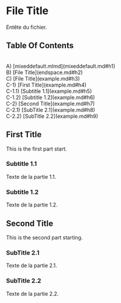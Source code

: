 # <a name="h3"></a>File Title

Entête du fichier.

## <a name="toc"></a>Table Of Contents

<br />
A) [mixeddefault.mlmd](mixeddefault.md#h1)<br />
B) [File Title](endspace.md#h2)<br />
C) [File Title](example.md#h3)<br />
    C-1) [First Title](example.md#h4)<br />
        C-1.1) [Subtitle 1.1](example.md#h5)<br />
        C-1.2) [Subtitle 1.2](example.md#h6)<br />
    C-2) [Second Title](example.md#h7)<br />
        C-2.1) [SubTitle 2.1](example.md#h8)<br />
        C-2.2) [SubTitle 2.2](example.md#h9)

## <a name="h4"></a>First Title

This is the first part start.

### <a name="h5"></a>Subtitle 1.1

Texte de la partie 1.1.

### <a name="h6"></a>Subtitle 1.2

Texte de la partie 1.2.

## <a name="h7"></a>Second Title


This is the second part starting.

### <a name="h8"></a>SubTitle 2.1

Texte de la partie 2.1.

### <a name="h9"></a>SubTitle 2.2

Texte de la partie 2.2.
